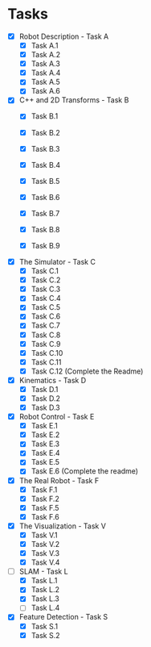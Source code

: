 # Tasks

- [x] Robot Description - Task A
    - [x] Task A.1
    - [x] Task A.2
    - [x] Task A.3
    - [x] Task A.4
    - [x] Task A.5
    - [x] Task A.6

- [x] C++ and 2D Transforms - Task B
    - [x] Task B.1
    - [x] Task B.2
    - [x] Task B.3
    - [x] Task B.4
    - [x] Task B.5
    - [x] Task B.6
    - [x] Task B.7
    - [x] Task B.8
    - [x] Task B.9
    

- [x] The Simulator - Task C
    - [x] Task C.1
    - [x] Task C.2
    - [x] Task C.3
    - [x] Task C.4
    - [x] Task C.5
    - [x] Task C.6
    - [x] Task C.7
    - [x] Task C.8
    - [x] Task C.9
    - [x] Task C.10
    - [x] Task C.11
    - [x] Task C.12 (Complete the Readme)

- [x] Kinematics - Task D
    - [x] Task D.1
    - [x] Task D.2
    - [x] Task D.3
  
- [x] Robot Control - Task E
    - [x] Task E.1
    - [x] Task E.2
    - [x] Task E.3
    - [x] Task E.4
    - [x] Task E.5
    - [x] Task E.6 (Complete the readme)

- [x] The Real Robot - Task F
    - [x] Task F.1
    - [x] Task F.2
    - [x] Task F.5
    - [x] Task F.6

- [x] The Visualization - Task V
    - [x] Task V.1
    - [x] Task V.2
    - [x] Task V.3
    - [x] Task V.4

- [ ] SLAM - Task L
    - [x] Task L.1
    - [x] Task L.2
    - [x] Task L.3
    - [ ] Task L.4
    
- [x] Feature Detection - Task S
    - [x] Task S.1
    - [x] Task S.2